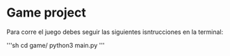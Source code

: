 # Game project
Para corre el juego debes seguir las siguientes isntrucciones en la terminal: 

'''sh
cd game/
python3 main.py
'''
